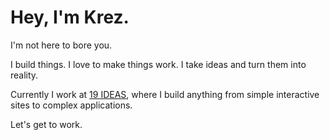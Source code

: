 # Hey, I'm Krez.

I'm not here to bore you.

I build things. I love to make things work. I take ideas and turn them into reality.

Currently I work at [19&nbsp;IDEAS](https://19ideas.com), where I build anything from simple interactive sites to complex applications.

Let's get to work.
